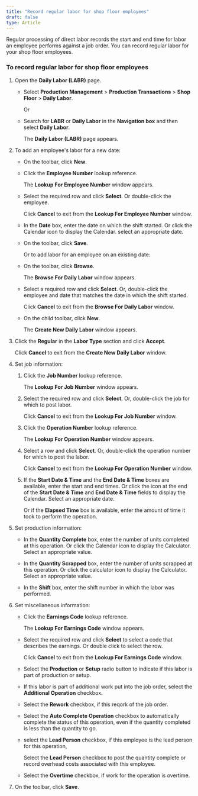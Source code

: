 ```yaml
---
title: "Record regular labor for shop floor employees"
draft: false
type: Article
---
```


Regular processing of direct labor records the start and end time for labor an employee performs against a job order. You can record regular labor for your shop floor employees.

### To record regular labor for shop floor employees

1. Open the **Daily Labor (LABR)** page.

    - Select **Production Management** > **Production Transactions** > **Shop Floor** > **Daily Labor**.

        Or

    - Search for **LABR** or **Daily Labor** in the **Navigation box** and then select **Daily Labor**.

        The **Daily Labor (LABR)** page appears.

2. To add an employee's labor for a new date:

    - On the toolbar, click **New**.

    - Click the **Employee Number** lookup reference.

        The **Lookup For Employee Number** window appears.

    - Select the required row and click **Select**. Or double-click the employee.

        Click **Cancel** to exit from the **Lookup For Employee Number** window.

    - In the **Date** box, enter the date on which the shift started. Or click the Calendar icon to display the Calendar. select an appropriate date.

    - On the toolbar, click **Save**.

        Or to add labor for an employee on an existing date:

    - On the toolbar, click **Browse**.

        The **Browse For Daily Labor** window appears.

    - Select a required row and click **Select**. Or, double-click the employee and date that matches the date in which the shift started.

        Click **Cancel** to exit from the **Browse For Daily Labor** window.

    - On the child toolbar, click **New**. 

        The **Create New Daily Labor** window appears.

3. Click the **Regular** in the **Labor Type** section and click **Accept**.

    Click **Cancel** to exit from the **Create New Daily Labor** window.

4. Set job information:

    1. Click the **Job Number** lookup reference.

        The **Lookup For Job Number** window appears.

    2. Select the required row and click **Select**. Or, double-click the job for which to post labor.

        Click **Cancel** to exit from the **Lookup For Job Number** window.

    3. Click the **Operation Number** lookup reference.

        The **Lookup For Operation Number** window appears.

    4. Select a row and click **Select**. Or, double-click the operation number for which to post the labor.

        Click **Cancel** to exit from the **Lookup For Operation Number** window.

    5. If the **Start Date & Time** and the **End Date & Time** boxes are available, enter the start and end times. Or click the icon at the end of the **Start Date & Time** and **End Date & Time** fields to display the Calendar. Select an appropriate date.

        Or if the **Elapsed Time** box is available, enter the amount of time it took to perform the operation.

5. Set production information:

    - In the **Quantity Complete** box, enter the number of units completed at this operation. Or click the Calendar icon to display the Calculator. Select an appropriate value.

    - In the **Quantity Scrapped** box, enter the number of units scrapped at this operation. Or click the calculator icon to display the Calculator. Select an appropriate value.

    - In the **Shift** box, enter the shift number in which the labor was performed.

6. Set miscellaneous information:

    - Click the **Earnings Code** lookup reference.

        The **Lookup For Earnings Code** window appears.

    - Select the required row and click **Select** to select a code that describes the earnings. Or double click to select the row.

        Click **Cancel** to exit from the **Lookup For Earnings Code** window.

    - Select the **Production** or **Setup** radio button to indicate if this labor is part of production or setup.

    - If this labor is part of additional work put into the job order, select the **Additional Operation** checkbox.

    - Select the **Rework** checkbox, if this reqork of the job order.

    - Select the **Auto Complete Operation** checkbox to automatically complete the status of this operation, even if the quantity completed is less than the quantity to go.

    - select the **Lead Person** checkbox, if this employee is the lead person for this operation, 

        Select the **Lead Person** checkbox to post the quantity complete or record overhead costs associated with this employee.

    - Select the **Overtime** checkbox, if work for the operation is overtime.

7. On the toolbar, click **Save**. 

​